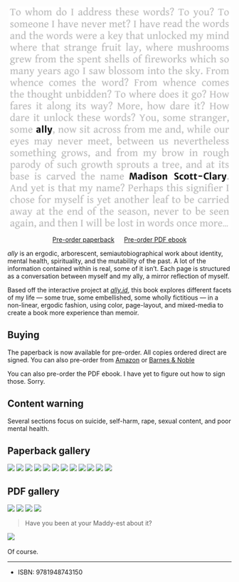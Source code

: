 ---
---

<img src="/book/cover-front.png" style="margin: 0 auto; display: block; width: 500px; max-width: 100%;" />

<p style="text-align:center"><script src="https://gumroad.com/js/gumroad.js"></script>
<a class="gumroad-button" href="https://gum.co/VVjeW" target="\_blank">Pre-order paperback</a>
&emsp;
<script src="https://gumroad.com/js/gumroad.js"></script>
<a class="gumroad-button" href="https://gum.co/rvof" target="\_blank">Pre-order PDF ebook</a></p>

<em class="ally-font">ally</em> is an ergodic, arborescent, semiautobiographical work about identity, mental health, spirituality, and the mutability of the past. A lot of the information contained within is real, some of it isn’t. Each page is structured as a conversation between myself and my ally, a mirror reflection of myself.

Based off the interactive project at [<em class="ally-font">ally.id</em>](https://ally.id), this book explores different facets of my life — some true, some embellished, some wholly fictitious — in a non-linear, ergodic fashion, using color, page-layout, and mixed-media to create a book more experience than memoir.

## Buying

The paperback is now available for pre-order. All copies ordered direct are signed. You can also pre-order from <a target="\_blank" href="https://www.amazon.com/gp/product/1948743159/">Amazon</a> or <a target="\_blank" href="https://www.barnesandnoble.com/w/ally-scott-clary-madison/1136517973?ean=9781948743150">Barnes &amp; Noble</a>

You can also pre-order the PDF ebook. I have yet to figure out how to sign those. Sorry.

## Content warning

Several sections focus on suicide, self-harm, rape, sexual content, and poor mental health.

## Paperback gallery

<!-- <a href="/book/physical/01-front.s.jpg" target="\_blank"><img src="/book/physical/thumbs/01-front.s.jpg" style="width: 200px; margin: 0.5rem;" /></a>
<a href="/book/physical/02-stack-front.s.jpg" target="\_blank"><img src="/book/physical/thumbs/02-stack-front.s.jpg" style="width: 200px; margin: 0.5rem;" /></a>
<a href="/book/physical/03-stack-angle.s.jpg" target="\_blank"><img src="/book/physical/thumbs/03-stack-angle.s.jpg" style="width: 200px; margin: 0.5rem;" /></a>
<a href="/book/physical/04-two-parts.s.jpg" target="\_blank"><img src="/book/physical/thumbs/04-two-parts.s.jpg" style="width: 200px; margin: 0.5rem;" /></a>
<a href="/book/physical/05-master-sigil.s.jpg" target="\_blank"><img src="/book/physical/thumbs/05-master-sigil.s.jpg" style="width: 200px; margin: 0.5rem;" /></a>
<a href="/book/physical/06-speak-to-me.s.jpg" target="\_blank"><img src="/book/physical/thumbs/06-speak-to-me.s.jpg" style="width: 200px; margin: 0.5rem;" /></a>
<a href="/book/physical/07-music-hand.s.jpg" target="\_blank"><img src="/book/physical/thumbs/07-music-hand.s.jpg" style="width: 200px; margin: 0.5rem;" /></a>
<a href="/book/physical/08-music-angle.s.jpg" target="\_blank"><img src="/book/physical/thumbs/08-music-angle.s.jpg" style="width: 200px; margin: 0.5rem;" /></a>
<a href="/book/physical/09-back-stack-floor.s.jpg" target="\_blank"><img src="/book/physical/thumbs/09-back-stack-floor.s.jpg" style="width: 200px; margin: 0.5rem;" /></a>
<a href="/book/physical/10-back-stack-table.s.jpg" target="\_blank"><img src="/book/physical/thumbs/10-back-stack-table.s.jpg" style="width: 200px; margin: 0.5rem;" /></a>
<a href="/book/physical/11-shelf-steep.s.jpg" target="\_blank"><img src="/book/physical/thumbs/11-shelf-steep.s.jpg" style="width: 200px; margin: 0.5rem;" /></a>
<a href="/book/physical/12-shelf-shallow.s.jpg" target="\_blank"><img src="/book/physical/thumbs/12-shelf-shallow.s.jpg" style="width: 200px; margin: 0.5rem;" /></a> -->

<a href="/book/physical/01-front.s.jpg" target="\_blank"><img src="/book/physical/01-front.s.jpg" /></a>
<a href="/book/physical/02-stack-front.s.jpg" target="\_blank"><img src="/book/physical/02-stack-front.s.jpg" /></a>
<a href="/book/physical/03-stack-angle.s.jpg" target="\_blank"><img src="/book/physical/03-stack-angle.s.jpg" /></a>
<a href="/book/physical/04-two-parts.s.jpg" target="\_blank"><img src="/book/physical/04-two-parts.s.jpg" /></a>
<a href="/book/physical/05-master-sigil.s.jpg" target="\_blank"><img src="/book/physical/05-master-sigil.s.jpg" /></a>
<a href="/book/physical/06-speak-to-me.s.jpg" target="\_blank"><img src="/book/physical/06-speak-to-me.s.jpg" /></a>
<a href="/book/physical/07-music-hand.s.jpg" target="\_blank"><img src="/book/physical/07-music-hand.s.jpg" /></a>
<a href="/book/physical/08-music-angle.s.jpg" target="\_blank"><img src="/book/physical/08-music-angle.s.jpg" /></a>
<a href="/book/physical/09-back-stack-floor.s.jpg" target="\_blank"><img src="/book/physical/09-back-stack-floor.s.jpg" /></a>
<a href="/book/physical/10-back-stack-table.s.jpg" target="\_blank"><img src="/book/physical/10-back-stack-table.s.jpg" /></a>
<a href="/book/physical/11-shelf-steep.s.jpg" target="\_blank"><img src="/book/physical/11-shelf-steep.s.jpg" /></a>
<a href="/book/physical/12-shelf-shallow.s.jpg" target="\_blank"><img src="/book/physical/12-shelf-shallow.s.jpg" /></a>

## PDF gallery

<a href="/book/book1.png" target="\_blank"><img src="/book/book1.png" /></a>
<a href="/book/book2.png" target="\_blank"><img src="/book/book2.png" /></a>
<a href="/book/book3.png" target="\_blank"><img src="/book/book3.png" /></a>
<a href="/book/book2.png" target="\_blank"><img src="/book/book4.png" /></a>

> Have you been at your Maddy-est about it?

![](/book/book5.png)

Of course.

-----

* ISBN: 9781948743150
